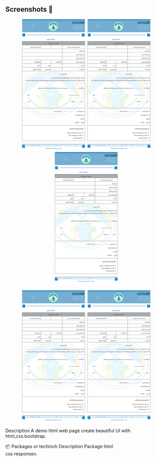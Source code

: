 
## Screenshots 📸

<p align="center">
  <img src="img/1.png" alt="Screenshot 1" width="200"/>
  <img src="img/1.png" alt="Screenshot 2" width="200"/>
  <img src="img/1.png" alt="Screenshot 3" width="200"/>  <br><br>
  <img src="img/1.png" alt="Screenshot 4" width="200"/>
  <img src="img/1.png" alt="Screenshot 5" width="200"/>
</p>

Description
A demo html web page  create beautiful UI with html,css.bootstrap.

📦 Packages or techinch
Description	Package
html	
css
responsev.
